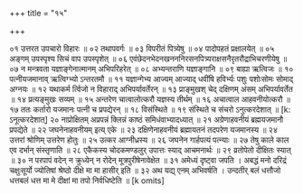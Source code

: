 +++
title = "१५"

+++

०१  उत्तरत उपचारो विहारः ॥
०२  तथापवर्गः ॥
०३  विपरीतं पित्र्येषु ॥
०४  पादोपहतं प्रक्षालयेत् ॥
०५  अङ्गम् उपस्पृश्य सिचं वाप उपस्पृशेत् ॥
०६  एवंछेदनभेदनखनननिरसनपित्र्यराक्षसनैरृतरौद्राभिचरणीयेषु ॥
०७  न मन्त्रवता यज्ञाङ्गेनात्मानम् अभिपरिहरेत् ॥
०८  अभ्यन्तराणि यज्ञाङ्गानि ॥
०९  बाह्या ऋत्विजः ॥
१०  पत्नीयजमानाव् ऋत्विग्भ्यो ऽन्तरतमौ ॥
११  यज्ञान्गेभ्य आज्यम् आज्याद् धवींषि हविर्भ्यः पशुः पशोःसोमः सोमाद् अग्नयः ॥
१२  यथाकर्म र्त्विजो न विहाराद् अभिपर्यावर्तेरन् ॥
१३  प्राङ्मुखश् चेद् दक्षिणम् अंसम् अभिपर्यावर्तेत ॥
१४  प्रत्यङ्मुखः सव्यम् ॥
१५  अन्तरेण चात्वालोत्करौ यज्ञस्य तीर्थम् ॥
१६  अचात्वाल आहवनीयोत्करौ ॥
१७  ततः कर्तारो यजमानः पत्नी च प्रपद्येरन् ॥
१८  विसंस्थिते ॥
१९  संस्थिते च संचरो ऽनुत्करदेशात् ॥ [k: ऽनूत्करदेशात्]
२०  नाप्रोक्षितम् अप्रपन्नं क्लिन्नं काष्ठं समिधंवाभ्यादध्यात् ॥
२१  अग्रेणाहवनीयं ब्रह्मयजमानौ प्रपद्येते ॥
२२  जघनेनाहवनीयम् इत्य् एके ॥
२३  दक्षिणेनाहवनीयं ब्रह्मायतनं तदपरेण यजमानस्य ॥
२४  उत्तरां श्रोणिम् उत्तरेण होतुः ॥
२५  उत्कर आग्नीध्रस्य ॥
२६  जघनेन गार्हपत्यं पत्न्याः ॥
२७  तेषु काले काल एव दर्भान् संस्तृणाति ॥
२८  एकैकस्य चोदकमण्डलुर् उपात्तः स्याद् आचमनार्थः ॥
२९  व्रतोपेतो दीक्षितः स्यात् ॥
३०  न परपापं वदेन् न क्रुध्येन् न रोदेन् मूत्रपुरीषेनावेक्षेत ॥
३१  अमेध्यं दृष्ट्वा जपति । अबद्धं मनो दरिद्रं चक्षुःसूर्यो ज्योतिषां श्रेष्ठो दीक्षे मा मा हासीर् इति ॥
३२  अथ यद्य् एनम् अभिवर्षति । उन्दतीर् बलं धत्तौजो धत्तबलं धत्त मा मे दीक्षां मा तपो निर्वधिष्टेति ॥ [k omits]
